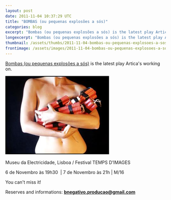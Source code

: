```yaml
---
layout: post
date: 2011-11-04 10:37:29 UTC
title: "BOMBAS (ou pequenas explosões a sós)"
categories: blog
excerpt: "Bombas (ou pequenas explosões a sós) is the latest play Artica\'s working on."
longexcerpt: "Bombas (ou pequenas explosões a sós) is the latest play Artica\'s working on.Museu da Electricidade, Lisboa / Festival TEMPS D’IMAGES"
thumbnail: /assets/thumbs/2011-11-04-bombas-ou-pequenas-explosoes-a-sos-1.jpg
frontimage: /assets/images/2011-11-04-bombas-ou-pequenas-explosoes-a-sos-1.jpg
---
```


<a href="http://bnegativoassociacaocultural.blogspot.com/">Bombas (ou pequenas explosões a sós)</a> is the latest play Artica's working on.

<a href="/assets/images/2011-11-04-bombas-ou-pequenas-explosoes-a-sos-1.jpg"><img class="postimage" src="/assets/images/2011-11-04-bombas-ou-pequenas-explosoes-a-sos-1.jpg"/></a>

Museu da Electricidade, Lisboa / Festival TEMPS D’IMAGES

6 de Novembro às 19h30  | 7 de Novembro às 21h | M/16

You can't miss it!

Reserves and informations: <strong> </strong><strong><a href="mailto:bnegativo.producao@gmail.com" target="_blank">bnegativo.producao@gmail.com</a></strong>